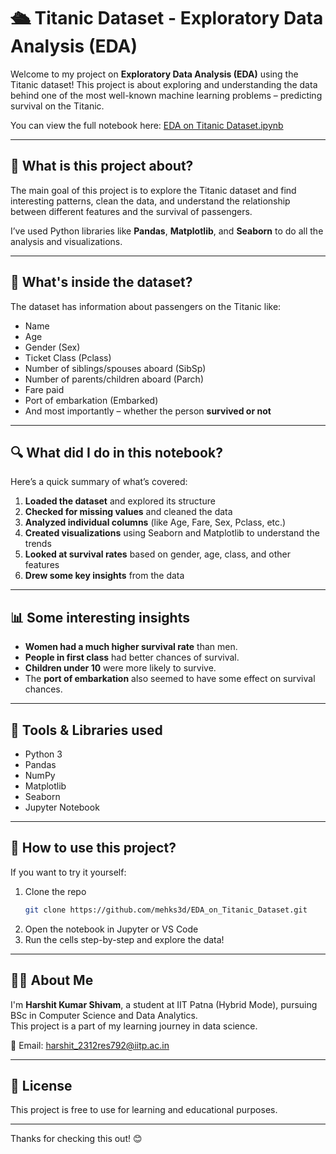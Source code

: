 
# 🛳️ Titanic Dataset - Exploratory Data Analysis (EDA)

Welcome to my project on **Exploratory Data Analysis (EDA)** using the Titanic dataset! This project is about exploring and understanding the data behind one of the most well-known machine learning problems – predicting survival on the Titanic.

You can view the full notebook here: [EDA on Titanic Dataset.ipynb](https://github.com/mehks3d/EDA_on_Titanic_Dataset)

---

## 📌 What is this project about?

The main goal of this project is to explore the Titanic dataset and find interesting patterns, clean the data, and understand the relationship between different features and the survival of passengers.

I’ve used Python libraries like **Pandas**, **Matplotlib**, and **Seaborn** to do all the analysis and visualizations.

---

## 🧾 What's inside the dataset?

The dataset has information about passengers on the Titanic like:

- Name
- Age
- Gender (Sex)
- Ticket Class (Pclass)
- Number of siblings/spouses aboard (SibSp)
- Number of parents/children aboard (Parch)
- Fare paid
- Port of embarkation (Embarked)
- And most importantly – whether the person **survived or not**

---

## 🔍 What did I do in this notebook?

Here’s a quick summary of what’s covered:

1. **Loaded the dataset** and explored its structure
2. **Checked for missing values** and cleaned the data
3. **Analyzed individual columns** (like Age, Fare, Sex, Pclass, etc.)
4. **Created visualizations** using Seaborn and Matplotlib to understand the trends
5. **Looked at survival rates** based on gender, age, class, and other features
6. **Drew some key insights** from the data

---

## 📊 Some interesting insights

- **Women had a much higher survival rate** than men.
- **People in first class** had better chances of survival.
- **Children under 10** were more likely to survive.
- The **port of embarkation** also seemed to have some effect on survival chances.

---

## 🧰 Tools & Libraries used

- Python 3
- Pandas
- NumPy
- Matplotlib
- Seaborn
- Jupyter Notebook

---

## 🚀 How to use this project?

If you want to try it yourself:

1. Clone the repo  
   ```bash
   git clone https://github.com/mehks3d/EDA_on_Titanic_Dataset.git
   ```
2. Open the notebook in Jupyter or VS Code
3. Run the cells step-by-step and explore the data!

---

## 🙋‍♂️ About Me

I'm **Harshit Kumar Shivam**, a student at IIT Patna (Hybrid Mode), pursuing BSc in Computer Science and Data Analytics.  
This project is a part of my learning journey in data science.

📧 Email: harshit_2312res792@iitp.ac.in  

---

## 📃 License

This project is free to use for learning and educational purposes.

---

Thanks for checking this out! 😊
